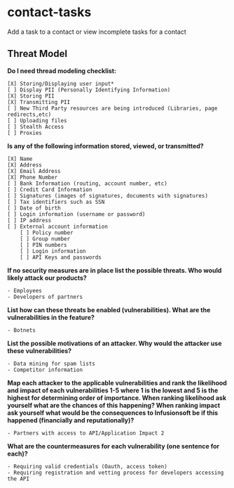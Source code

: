 # contact-tasks

Add a task to a contact or view incomplete tasks for a contact

## Threat Model

**Do I need thread modeling checklist:**

```
[X] Storing/Displaying user input*
[ ] Display PII (Personally Identifying Information)
[X] Storing PII
[X] Transmitting PII
[ ] New Third Party resources are being introduced (Libraries, page redirects,etc)
[ ] Uploading files
[ ] Stealth Access
[ ] Proxies
```

**Is any of the following information stored, viewed, or transmitted?**

```
[X] Name
[X] Address
[X] Email Address
[X] Phone Number
[ ] Bank Information (routing, account number, etc)
[ ] Credit Card Information
[ ] Signatures (images of signatures, documents with signatures)
[ ] Tax identifiers such as SSN
[ ] Date of birth
[ ] Login information (username or password)
[ ] IP address
[ ] External account information
    [ ] Policy number
    [ ] Group number
    [ ] PIN numbers
    [ ] Login information
    [ ] API Keys and passwords
```

**If no security measures are in place list the possible threats. Who would likely attack our products?**

```
- Employees
- Developers of partners
```

**List how can these threats be enabled (vulnerabilities). What are the vulnerabilities in the feature?**

```
- Botnets
```

**List the possible motivations of an attacker. Why would the attacker use these vulnerabilities?**

```
- Data mining for spam lists
- Competitor information
```

**Map each attacker to the applicable vulnerabilities and rank the likelihood and impact of each vulnerabilities 1-5 where 1 is the lowest and 5 is the highest for determining order of importance.
When ranking likelihood ask yourself what are the chances of this happening?
When ranking impact ask yourself what would be the consequences to Infusionsoft be if this happened (financially and reputationally)?**

```
- Partners with access to API/Application Impact 2
```

**What are the countermeasures for each vulnerability (one sentence for each)?**

```
- Requiring valid credentials (Oauth, access token)
- Requiring registration and vetting process for developers accessing the API
```